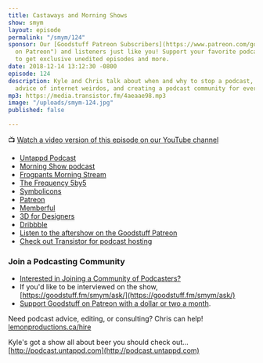 ```yaml
---
title: Castaways and Morning Shows
show: smym
layout: episode
permalink: "/smym/124"
sponsor: Our [Goodstuff Patreon Subscribers](https://www.patreon.com/goodstuff "Goodstuff
  on Patreon") and listeners just like you! Support your favorite podcasts directly
  to get exclusive unedited episodes and more.
date: 2018-12-14 13:12:30 -0800
episode: 124
description: Kyle and Chris talk about when and why to stop a podcast, ignoring the
  advice of internet weirdos, and creating a podcast community for everyone else.
mp3: https://media.transistor.fm/4aeaae98.mp3
image: "/uploads/smym-124.jpg"
published: false

---
```

📺 [Watch a video version of this episode on our YouTube channel](#)

* [Untappd Podcast](https://podcast.untappd.com)
* [Morning Show podcast](\[https://goodstuff.fm/morningshow/\](https://goodstuff.fm/morningshow/))
* [Frogpants Morning Stream](\[https://www.frogpants.com/tms\](https://www.frogpants.com/tms))
* [The Frequency 5by5](\[http://5by5.tv/frequency\](http://5by5.tv/frequency))
* [Symbolicons](\[https://symbolicons.com\](https://symbolicons.com/))
* [Patreon](\[https://www.patreon.com/goodstuff\](https://www.patreon.com/goodstuff))
* [Memberful](\[https://memberful.com\](https://memberful.com/))
* [3D for Designers](\[https://www.3dfordesigners.com\](https://www.3dfordesigners.com/))
* [Dribbble](\[https://dribbble.com\](https://dribbble.com/))
* [Listen to the aftershow on the Goodstuff Patreon](https://www.patreon.com/posts/23338111)
* [Check out Transistor for podcast hosting](https://transistor.fm/?via=chris)

### Join a Podcasting Community

* [Interested in Joining a Community of Podcasters?](https://mailchi.mp/ad73a5bdfab5/podcasting)
* If you'd like to be interviewed on the show, [https://goodstuff.fm/smym/ask/](https://goodstuff.fm/smym/ask/)
* [Support Goodstuff on Patreon with a dollar or two a month](https://www.patreon.com/goodstuff).

Need podcast advice, editing, or consulting? Chris can help! [lemonproductions.ca/hire](https://lemonproductions.ca/hire)

Kyle's got a show all about beer you should check out... [http://podcast.untappd.com](http://podcast.untappd.com)
